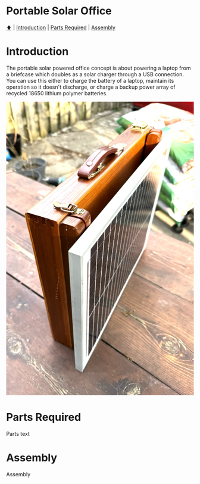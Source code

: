 <!DOCTYPE html>
<h1 id="top">Portable Solar Office</h1>
<p><a href="README.md"> ⬆️</a> | <a href="portablesolaroffice.md#Introduction">Introduction</a> | <a href="portablesolaroffice.md#partslist">Parts Required</a> | <a href="portablesolaroffice.md#assembly">Assembly</a></p>
<h1 id="introduction">Introduction</h1>                                                                         
<p>The portable solar powered office concept is about powering a laptop from a briefcase which doubles as a solar charger through a USB connection.  You can use this either to charge the battery of a laptop, maintain its operation so it doesn't discharge, or charge a backup power array of recycled 18650 lithium polymer batteries.</p>
<p align="center"><img src="solarbriefcase_01.png" width="640"></p>
<h1 id="partslist">Parts Required</h1> 
<p>Parts text</p>
<h1 id="assembly">Assembly</h1> 
<p>Assembly</p>
</html>
